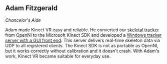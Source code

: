 ## Adam Fitzgerald

*Chancelor's Aide*

Adam made Kinect VR easy and reliable. He converted our [skeletal tracker](events.html#kinect-vr) from OpenNI to the Microsoft Kinect SDK and developed a [Windows tracker server with a GUI front end](https://github.com/gilphy/skeletal-tracker-app). This server delivers real-time skeleton data via UDP to all registered clients. The Kinect SDK is not as portable as OpenNI, but it works correctly without calibration and it doesn't crash. With Adam's work, Kinect VR became suitable for everyday use.